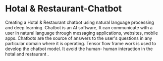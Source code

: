 # Hotal & Restaurant-Chatbot

Creating a Hotal & Restaurant chatbot using natural language processing and deep learning.
Chatbot is an AI software, It can communicate with a user in natural language through messaging applications, websites, mobile apps.
Chatbots are the source of answers to the user's questions in any particular domain where it is operating.
Tensor flow frame work is used to develop the chatbot model. It avoid the human- human interaction in the hotal and restaurant . 
